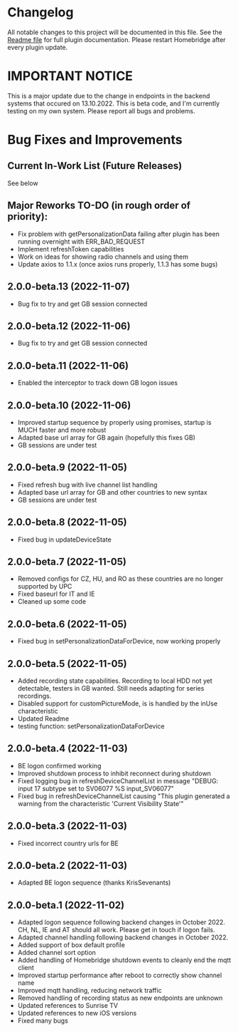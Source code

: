 # Changelog
All notable changes to this project will be documented in this file.
See the [Readme file](https://github.com/jsiegenthaler/homebridge-eosstb/blob/master/README.md) for full plugin documentation.
Please restart Homebridge after every plugin update.

# IMPORTANT NOTICE
This is a major update due to the change in endpoints in the backend systems that occured on 13.10.2022.
This is beta code, and I'm currently testing on my own system.
Please report all bugs and problems.


# Bug Fixes and Improvements

## Current In-Work List (Future Releases)
See below

## Major Reworks TO-DO (in rough order of priority):
* Fix problem with getPersonalizationData failing after plugin has been running overnight with ERR_BAD_REQUEST
* Implement refreshToken capabilities
* Work on ideas for showing radio channels and using them
* Update axios to 1.1.x (once axios runs properly, 1.1.3 has some bugs)


## 2.0.0-beta.13 (2022-11-07)
* Bug fix to try and get GB session connected


## 2.0.0-beta.12 (2022-11-06)
* Bug fix to try and get GB session connected


## 2.0.0-beta.11 (2022-11-06)
* Enabled the interceptor to track down GB logon issues


## 2.0.0-beta.10 (2022-11-06)
* Improved startup sequence by properly using promises, startup is MUCH faster and more robust
* Adapted base url array for GB again (hopefully this fixes GB)
* GB sessions are under test


## 2.0.0-beta.9 (2022-11-05)
* Fixed refresh bug with live channel list handling
* Adapted base url array for GB and other countries to new syntax
* GB sessions are under test


## 2.0.0-beta.8 (2022-11-05)
* Fixed bug in updateDeviceState

## 2.0.0-beta.7 (2022-11-05)
* Removed configs for CZ, HU, and RO as these countries are no longer supported by UPC
* Fixed baseurl for IT and IE
* Cleaned up some code


## 2.0.0-beta.6 (2022-11-05)
* Fixed bug in setPersonalizationDataForDevice, now working properly


## 2.0.0-beta.5 (2022-11-05)
* Added recording state capabilities. Recording to local HDD not yet detectable, testers in GB wanted. Still needs adapting for series recordings.
* Disabled support for customPictureMode, is is handled by the inUse characteristic
* Updated Readme
* testing function: setPersonalizationDataForDevice


## 2.0.0-beta.4 (2022-11-03)
* BE logon confirmed working
* Improved shutdown process to inhibit reconnect during shutdown
* Fixed logging bug in refreshDeviceChannelList in message "DEBUG: input 17 subtype set to SV06077 %S input_SV06077"
* Fixed bug in refreshDeviceChannelList causing "This plugin generated a warning from the characteristic 'Current Visibility State'"


## 2.0.0-beta.3 (2022-11-03)
* Fixed incorrect country urls for BE


## 2.0.0-beta.2 (2022-11-03)
* Adapted BE logon sequence (thanks KrisSevenants)


## 2.0.0-beta.1 (2022-11-02)
* Adapted logon sequence following backend changes in October 2022. CH, NL, IE and AT should all work. Please get in touch if logon fails.
* Adapted channel handling following backend changes in October 2022.
* Added support of box default profile 
* Added channel sort option
* Added handling of Homebridge shutdown events to cleanly end the mqtt client
* Improved startup performance after reboot to correctly show channel name
* Improved mqtt handling, reducing network traffic
* Removed handling of recording status as new endpoints are unknown
* Updated references to Sunrise TV
* Updated references to new iOS versions
* Fixed many bugs

